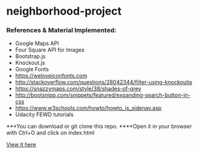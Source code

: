 # neighborhood-project

### References & Material Implemented:
- Google Maps API
- Four Square API for Images
- Bootstrap.js
- Knockout.js
- Google Fonts
- https://weloveiconfonts.com
- http://stackoverflow.com/questions/28042344/filter-using-knockoutjs
- https://snazzymaps.com/style/38/shades-of-grey
- http://bootsnipp.com/snippets/featured/expanding-search-button-in-css
- https://www.w3schools.com/howto/howto_js_sidenav.asp
- Udacity FEWD tutorials

***You can download or git clone this repo. 
****Open it in your browser with Ctrl+O and click on index.html

[View it here](https://mhafer.github.io/neighborhood-project/)
